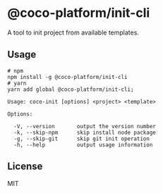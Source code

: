 # @coco-platform/init-cli

A tool to init project from available templates.

## Usage

```shell
# npm
npm install -g @coco-platform/init-cli
# yarn
yarn add global @coco-platform/init-cli;
```

```
Usage: coco-init [options] <project> <template>

Options:

  -V, --version       output the version number
  -k, --skip-npm      skip install node package
  -g, --skip-git      skip git init operation
  -h, --help          output usage information
```

## License

MIT
